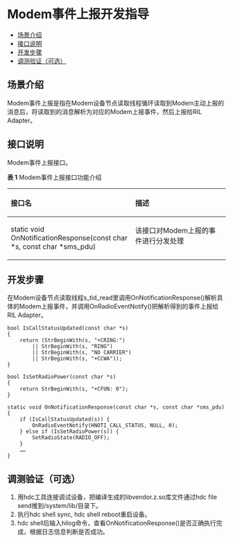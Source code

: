 # Modem事件上报开发指导<a name="ZH-CN_TOPIC_0000001149173923"></a>

-   [场景介绍](#section337mcpsimp)
-   [接口说明](#section340mcpsimp)
-   [开发步骤](#section183291958165215)
-   [调测验证（可选）](#section405mcpsimp)

## 场景介绍<a name="section337mcpsimp"></a>

Modem事件上报是指在Modem设备节点读取线程循环读取到Modem主动上报的消息后，将读取到的消息解析为对应的Modem上报事件，然后上报给RIL Adapter。

## 接口说明<a name="section340mcpsimp"></a>

Modem事件上报接口。

**表 1**  Modem事件上报接口功能介绍

<a name="table343mcpsimp"></a>
<table><thead align="left"><tr id="row349mcpsimp"><th class="cellrowborder" valign="top" width="56.99999999999999%" id="mcps1.2.3.1.1"><p id="p351mcpsimp"><a name="p351mcpsimp"></a><a name="p351mcpsimp"></a>接口名</p>
</th>
<th class="cellrowborder" valign="top" width="43%" id="mcps1.2.3.1.2"><p id="p353mcpsimp"><a name="p353mcpsimp"></a><a name="p353mcpsimp"></a>描述</p>
</th>
</tr>
</thead>
<tbody><tr id="row355mcpsimp"><td class="cellrowborder" valign="top" width="56.99999999999999%" headers="mcps1.2.3.1.1 "><p id="p357mcpsimp"><a name="p357mcpsimp"></a><a name="p357mcpsimp"></a>static void OnNotificationResponse(const char *s, const char *sms_pdu)</p>
</td>
<td class="cellrowborder" valign="top" width="43%" headers="mcps1.2.3.1.2 "><p id="p359mcpsimp"><a name="p359mcpsimp"></a><a name="p359mcpsimp"></a>该接口对Modem上报的事件进行分发处理</p>
</td>
</tr>
</tbody>
</table>

## 开发步骤<a name="section183291958165215"></a>

在Modem设备节点读取线程s\_tid\_read里调用OnNotificationResponse\(\)解析具体的Modem上报事件，并调用OnRadioEventNotify\(\)把解析得到的事件上报给RIL Adapter。

```
bool IsCallStatusUpdated(const char *s)
{
    return (StrBeginWith(s, "+CRING:") 
        || StrBeginWith(s, "RING") 
        || StrBeginWith(s, "NO CARRIER") 
        || StrBeginWith(s, "+CCWA"));
}
 
bool IsSetRadioPower(const char *s)
{
    return StrBeginWith(s, "+CFUN: 0");
}
 
static void OnNotificationResponse(const char *s, const char *sms_pdu) 
{ 
    if (IsCallStatusUpdated(s)) { 
        OnRadioEventNotify(HNOTI_CALL_STATUS, NULL, 0); 
    } else if (IsSetRadioPower(s)) { 
        SetRadioState(RADIO_OFF); 
    } 
    ……
}
```

## 调测验证（可选）<a name="section405mcpsimp"></a>

1.  用hdc工具连接调试设备，把编译生成的libvendor.z.so库文件通过hdc file send推到/system/lib/目录下。
2.  执行hdc shell sync, hdc shell reboot重启设备。
3.  hdc shell后输入hilog命令，查看OnNotificationResponse\(\)是否正确执行完成，根据日志信息判断是否成功。

